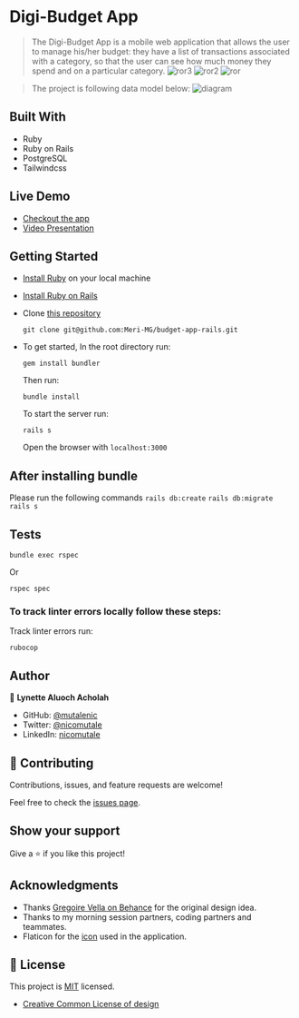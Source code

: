 # Digi-Budget App

> The Digi-Budget App is a mobile web application that allows the user to manage his/her budget: they have a list of transactions associated with a category, so that the user can see how much money they spend and on a particular category.
![ror3](https://user-images.githubusercontent.com/19844175/179044384-adb97a02-4ca4-4963-8681-c0ebfbc4c30b.jpg)
![ror2](https://user-images.githubusercontent.com/19844175/179044408-7b3664fb-4748-4999-b1cd-c2d9dca4c40f.jpg)
![ror](https://user-images.githubusercontent.com/19844175/179044443-45b4074f-ab51-407b-84b8-709fc9c62a04.jpg)


> The project is following data model below: 
> ![diagram](https://github.com/microverseinc/curriculum-rails/blob/main/capstone/images/erd_diagram.png)

## Built With

- Ruby
- Ruby on Rails
- PostgreSQL
- Tailwindcss

## Live Demo 

- [Checkout the app](https://joli-choucroute-65855.herokuapp.com/)
- [Video Presentation](https://www.loom.com/share/3d5c1263e3954ca5a641a0469476e0cc)

## Getting Started

- [Install Ruby](https://www.ruby-lang.org/en/documentation/installation/) on your local machine 
- [Install Ruby on Rails](https://guides.rubyonrails.org/v5.1/getting_started.html)
- Clone [this repository](https://github.com/Mutalenic/digi_budget.git)
  ```
  git clone git@github.com:Meri-MG/budget-app-rails.git
  ```
- To get started, In the root directory run:
  ```
  gem install bundler
  ```
  Then run:
  ```
  bundle install
  ```
  To start the server run: 

  ```
  rails s
  ```
  Open the browser with `localhost:3000`

  
## After installing bundle

Please run the following commands `rails db:create` `rails db:migrate` `rails s`

## Tests
```
bundle exec rspec
```
Or
```
rspec spec
```
### To track linter errors locally follow these steps:  

Track linter errors run:
```
rubocop
```

## Author

:woman: **Lynette Aluoch Acholah**

- GitHub: [@mutalenic](https://github.com/mutalenic)
- Twitter: [@nicomutale](https://twitter.com/nicomutale)
- LinkedIn: [nicomutale](https://linkedin.com/in/nicomutale)

## 🤝 Contributing

Contributions, issues, and feature requests are welcome!

Feel free to check the [issues page](https://github.com/Mutalenic/digi_budget/issues).

## Show your support

Give a ⭐️ if you like this project!

## Acknowledgments

- Thanks [Gregoire Vella on Behance](https://www.behance.net/gregoirevella) for the original design idea.
- Thanks to my morning session partners, coding partners and teammates.
- Flaticon for the [icon](https://www.flaticon.com/free-icon/user_1053244) used in the application.

## 📝 License

This project is [MIT](./MIT.md) licensed.
* [Creative Common License of design](https://creativecommons.org/licenses/by-nc/4.0/)
